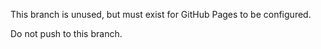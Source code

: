 This branch is unused, but must exist for GitHub Pages to be configured.

Do not push to this branch.
